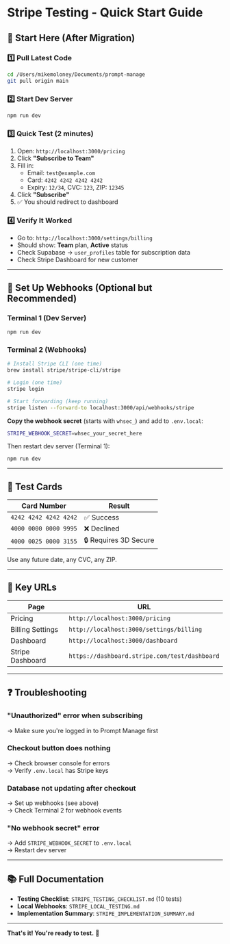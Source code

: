 # Stripe Testing - Quick Start Guide

## 🚀 **Start Here** (After Migration)

### 1️⃣ Pull Latest Code
```bash
cd /Users/mikemoloney/Documents/prompt-manage
git pull origin main
```

### 2️⃣ Start Dev Server
```bash
npm run dev
```

### 3️⃣ Quick Test (2 minutes)
1. Open: `http://localhost:3000/pricing`
2. Click **"Subscribe to Team"**
3. Fill in:
   - Email: `test@example.com`
   - Card: `4242 4242 4242 4242`
   - Expiry: `12/34`, CVC: `123`, ZIP: `12345`
4. Click **"Subscribe"**
5. ✅ You should redirect to dashboard

### 4️⃣ Verify It Worked
- Go to: `http://localhost:3000/settings/billing`
- Should show: **Team** plan, **Active** status
- Check Supabase → `user_profiles` table for subscription data
- Check Stripe Dashboard for new customer

---

## 🔧 **Set Up Webhooks** (Optional but Recommended)

### Terminal 1 (Dev Server)
```bash
npm run dev
```

### Terminal 2 (Webhooks)
```bash
# Install Stripe CLI (one time)
brew install stripe/stripe-cli/stripe

# Login (one time)
stripe login

# Start forwarding (keep running)
stripe listen --forward-to localhost:3000/api/webhooks/stripe
```

**Copy the webhook secret** (starts with `whsec_`) and add to `.env.local`:
```bash
STRIPE_WEBHOOK_SECRET=whsec_your_secret_here
```

Then restart dev server (Terminal 1):
```bash
npm run dev
```

---

## 🧪 **Test Cards**

| Card Number | Result |
|-------------|--------|
| `4242 4242 4242 4242` | ✅ Success |
| `4000 0000 0000 9995` | ❌ Declined |
| `4000 0025 0000 3155` | 🔒 Requires 3D Secure |

Use any future date, any CVC, any ZIP.

---

## 📁 **Key URLs**

| Page | URL |
|------|-----|
| Pricing | `http://localhost:3000/pricing` |
| Billing Settings | `http://localhost:3000/settings/billing` |
| Dashboard | `http://localhost:3000/dashboard` |
| Stripe Dashboard | `https://dashboard.stripe.com/test/dashboard` |

---

## ❓ **Troubleshooting**

### "Unauthorized" error when subscribing
→ Make sure you're logged in to Prompt Manage first

### Checkout button does nothing
→ Check browser console for errors  
→ Verify `.env.local` has Stripe keys

### Database not updating after checkout
→ Set up webhooks (see above)  
→ Check Terminal 2 for webhook events

### "No webhook secret" error
→ Add `STRIPE_WEBHOOK_SECRET` to `.env.local`  
→ Restart dev server

---

## 📚 **Full Documentation**

- **Testing Checklist**: `STRIPE_TESTING_CHECKLIST.md` (10 tests)
- **Local Webhooks**: `STRIPE_LOCAL_TESTING.md`
- **Implementation Summary**: `STRIPE_IMPLEMENTATION_SUMMARY.md`

---

**That's it! You're ready to test.** 🎉

